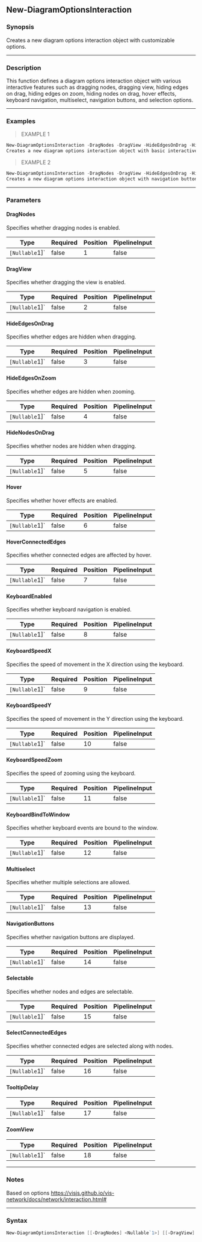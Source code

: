 New-DiagramOptionsInteraction
-----------------------------

### Synopsis
Creates a new diagram options interaction object with customizable options.

---

### Description

This function defines a diagram options interaction object with various interactive features such as dragging nodes, dragging view, hiding edges on drag, hiding edges on zoom, hiding nodes on drag, hover effects, keyboard navigation, multiselect, navigation buttons, and selection options.

---

### Examples
> EXAMPLE 1

```PowerShell
New-DiagramOptionsInteraction -DragNodes -DragView -HideEdgesOnDrag -HideNodesOnDrag -Hover -KeyboardEnabled -Multiselect -Selectable -SelectConnectedEdges
Creates a new diagram options interaction object with basic interactive features enabled.
```
> EXAMPLE 2

```PowerShell
New-DiagramOptionsInteraction -DragNodes -DragView -HideEdgesOnDrag -HideNodesOnDrag -Hover -KeyboardEnabled -Multiselect -Selectable -SelectConnectedEdges -NavigationButtons
Creates a new diagram options interaction object with navigation buttons added.
```

---

### Parameters
#### **DragNodes**
Specifies whether dragging nodes is enabled.

|Type          |Required|Position|PipelineInput|
|--------------|--------|--------|-------------|
|`[Nullable`1]`|false   |1       |false        |

#### **DragView**
Specifies whether dragging the view is enabled.

|Type          |Required|Position|PipelineInput|
|--------------|--------|--------|-------------|
|`[Nullable`1]`|false   |2       |false        |

#### **HideEdgesOnDrag**
Specifies whether edges are hidden when dragging.

|Type          |Required|Position|PipelineInput|
|--------------|--------|--------|-------------|
|`[Nullable`1]`|false   |3       |false        |

#### **HideEdgesOnZoom**
Specifies whether edges are hidden when zooming.

|Type          |Required|Position|PipelineInput|
|--------------|--------|--------|-------------|
|`[Nullable`1]`|false   |4       |false        |

#### **HideNodesOnDrag**
Specifies whether nodes are hidden when dragging.

|Type          |Required|Position|PipelineInput|
|--------------|--------|--------|-------------|
|`[Nullable`1]`|false   |5       |false        |

#### **Hover**
Specifies whether hover effects are enabled.

|Type          |Required|Position|PipelineInput|
|--------------|--------|--------|-------------|
|`[Nullable`1]`|false   |6       |false        |

#### **HoverConnectedEdges**
Specifies whether connected edges are affected by hover.

|Type          |Required|Position|PipelineInput|
|--------------|--------|--------|-------------|
|`[Nullable`1]`|false   |7       |false        |

#### **KeyboardEnabled**
Specifies whether keyboard navigation is enabled.

|Type          |Required|Position|PipelineInput|
|--------------|--------|--------|-------------|
|`[Nullable`1]`|false   |8       |false        |

#### **KeyboardSpeedX**
Specifies the speed of movement in the X direction using the keyboard.

|Type          |Required|Position|PipelineInput|
|--------------|--------|--------|-------------|
|`[Nullable`1]`|false   |9       |false        |

#### **KeyboardSpeedY**
Specifies the speed of movement in the Y direction using the keyboard.

|Type          |Required|Position|PipelineInput|
|--------------|--------|--------|-------------|
|`[Nullable`1]`|false   |10      |false        |

#### **KeyboardSpeedZoom**
Specifies the speed of zooming using the keyboard.

|Type          |Required|Position|PipelineInput|
|--------------|--------|--------|-------------|
|`[Nullable`1]`|false   |11      |false        |

#### **KeyboardBindToWindow**
Specifies whether keyboard events are bound to the window.

|Type          |Required|Position|PipelineInput|
|--------------|--------|--------|-------------|
|`[Nullable`1]`|false   |12      |false        |

#### **Multiselect**
Specifies whether multiple selections are allowed.

|Type          |Required|Position|PipelineInput|
|--------------|--------|--------|-------------|
|`[Nullable`1]`|false   |13      |false        |

#### **NavigationButtons**
Specifies whether navigation buttons are displayed.

|Type          |Required|Position|PipelineInput|
|--------------|--------|--------|-------------|
|`[Nullable`1]`|false   |14      |false        |

#### **Selectable**
Specifies whether nodes and edges are selectable.

|Type          |Required|Position|PipelineInput|
|--------------|--------|--------|-------------|
|`[Nullable`1]`|false   |15      |false        |

#### **SelectConnectedEdges**
Specifies whether connected edges are selected along with nodes.

|Type          |Required|Position|PipelineInput|
|--------------|--------|--------|-------------|
|`[Nullable`1]`|false   |16      |false        |

#### **TooltipDelay**

|Type          |Required|Position|PipelineInput|
|--------------|--------|--------|-------------|
|`[Nullable`1]`|false   |17      |false        |

#### **ZoomView**

|Type          |Required|Position|PipelineInput|
|--------------|--------|--------|-------------|
|`[Nullable`1]`|false   |18      |false        |

---

### Notes
Based on options https://visjs.github.io/vis-network/docs/network/interaction.html#

---

### Syntax
```PowerShell
New-DiagramOptionsInteraction [[-DragNodes] <Nullable`1>] [[-DragView] <Nullable`1>] [[-HideEdgesOnDrag] <Nullable`1>] [[-HideEdgesOnZoom] <Nullable`1>] [[-HideNodesOnDrag] <Nullable`1>] [[-Hover] <Nullable`1>] [[-HoverConnectedEdges] <Nullable`1>] [[-KeyboardEnabled] <Nullable`1>] [[-KeyboardSpeedX] <Nullable`1>] [[-KeyboardSpeedY] <Nullable`1>] [[-KeyboardSpeedZoom] <Nullable`1>] [[-KeyboardBindToWindow] <Nullable`1>] [[-Multiselect] <Nullable`1>] [[-NavigationButtons] <Nullable`1>] [[-Selectable] <Nullable`1>] [[-SelectConnectedEdges] <Nullable`1>] [[-TooltipDelay] <Nullable`1>] [[-ZoomView] <Nullable`1>] [<CommonParameters>]
```
